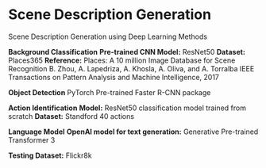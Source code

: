 # Scene Description Generation
Scene Description Generation using Deep Learning Methods

**Background Classification**
**Pre-trained CNN Model:** ResNet50
**Dataset:** Places365
**Reference:**
Places: A 10 million Image Database for Scene
Recognition B. Zhou, A. Lapedriza, A. Khosla, A.
Oliva, and A. Torralba IEEE Transactions on Pattern
Analysis and Machine Intelligence, 2017

**Object Detection**
PyTorch Pre-trained Faster R-CNN package

**Action Identification**
**Model:** ResNet50 classification model trained from scratch
**Dataset:** Standford 40 actions 

**Language Model**
**OpenAI model for text generation:** Generative Pre-trained Transformer 3

**Testing Dataset:** Flickr8k 


